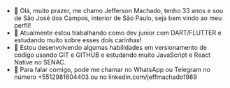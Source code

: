 - 👋 Olá, muito prazer, me chamo Jefferson Machado, tenho 33 anos e sou de São José dos Campos, interior de São Paulo, seja bem vindo ao meu perfil!
- 👀 Atualmente estou trabalhando como dev junior com DART/FLUTTER e estudando muito sobre esses dois carinhas!
- 🌱 Estou desenvolvendo algumas habilidades em versionamento de código usando GIT e GITHUB e estudando muito JavaScript e React Native no SENAC.
- 💞️ Para falar comigo, pode me chamar no WhatsApp ou Telegram no número +5512981604403 ou no linkedin.com/jeffmachado1989

<!---
JeffersonSouzaMachado/JeffersonSouzaMachado is a ✨ special ✨ repository because its `README.md` (this file) appears on your GitHub profile.
You can click the Preview link to take a look at your changes.
--->
